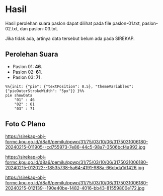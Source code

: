 # Hasil

Hasil perolehan suara paslon dapat dilihat pada file paslon-01.txt, paslon-02.txt, dan paslon-03.txt.

Jika tidak ada, artinya data tersebut belum ada pada SIREKAP.

## Perolehan Suara

 * Paslon 01: **46**.
 * Paslon 02: **61**.
 * Paslon 03: **71**.

```mermaid
%%{init: {"pie": {"textPosition": 0.5}, "themeVariables": {"pieOuterStrokeWidth": "5px"}} }%%
pie showData
    "01" : 46
    "02" : 61
    "03" : 71
```
## Foto C Plano

https://sirekap-obj-formc.kpu.go.id/d8a6/pemilu/ppwp/31/75/03/10/06/3175031006180-20240215-011905--cd755973-7e86-44c5-98a7-3506bcf4a992.jpg

https://sirekap-obj-formc.kpu.go.id/d8a6/pemilu/ppwp/31/75/03/10/06/3175031006180-20240215-012022--18535738-5a64-4191-988a-66cbda1d1426.jpg

https://sirekap-obj-formc.kpu.go.id/d8a6/pemilu/ppwp/31/75/03/10/06/3175031006180-20240215-012139--190e40be-1482-4016-bb43-81559800e172.jpg
